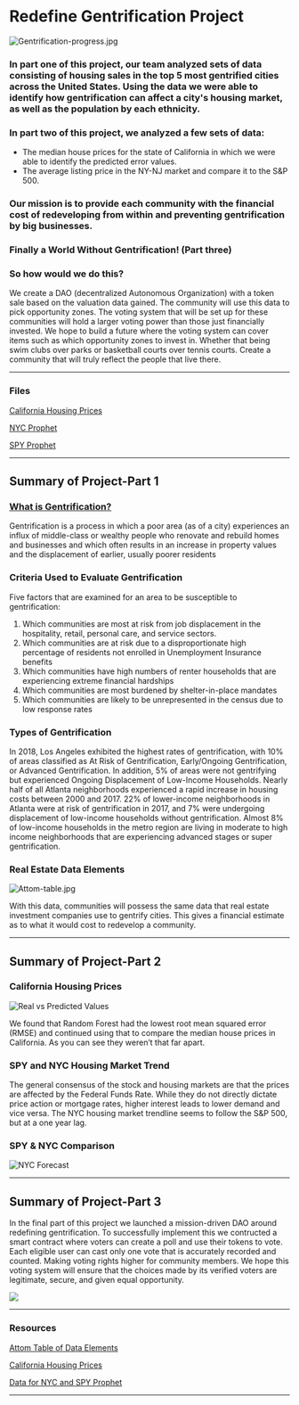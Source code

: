 # Redefine Gentrification Project

![Gentrification-progress.jpg](Images/Gentrification-progress.jpg)

### In part one of this project, our team analyzed sets of data consisting of housing sales in the top 5 most gentrified cities across the United States. Using the data we were able to identify how gentrification can affect a city's housing market, as well as the population by each ethnicity.

### In part two of this project, we analyzed a few sets of data:

* The median house prices for the state of California in which we were able to identify the predicted error values.
* The average listing price in the NY-NJ market and compare it to the S&P 500.

### Our mission is to provide each community with the financial cost of redeveloping from within and preventing gentrification by big businesses.

### **Finally a World Without Gentrification! (Part three)**

### So how would we do this?
We create a DAO (decentralized Autonomous Organization) with a token sale based on the valuation data gained. The community will use this data to pick opportunity zones. The voting system that will be set up for these communities will hold a larger voting power than those just financially invested. We hope to build a future where the voting system can cover items such as which opportunity zones to invest in. Whether that being swim clubs over parks or basketball courts over tennis courts. Create a community that will truly reflect the people that live there. 

- - -

### Files

[California Housing Prices](Part-2/house_price_prediction.ipynb)

[NYC Prophet](Part-2/NYC_Prophet.ipynb)

[SPY Prophet](Part-2/SPY_Prophet.ipynb)


- - -

## Summary of Project-Part 1

### **[What is Gentrification?](https://www.youtube.com/embed/OFKJ45J-LMg)**

Gentrification is a process in which a poor area (as of a city) experiences an influx of middle-class or wealthy people who renovate and rebuild homes and businesses and which often results in an increase in property values and the displacement of earlier, usually poorer residents

### **Criteria Used to Evaluate Gentrification**

Five factors that are examined for an area to be susceptible to gentrification:
1. Which communities are most at risk from job displacement in the hospitality, retail, personal care, and service sectors.
2. Which communities are at risk due to a disproportionate high percentage of residents not enrolled in Unemployment Insurance benefits
3. Which communities have high numbers of renter households that are experiencing extreme financial hardships
4. Which communities are most burdened by shelter-in-place mandates
5. Which communities are likely to be unrepresented in the census due to low response rates

### **Types of Gentrification**

In 2018, Los Angeles exhibited the highest rates of gentrification, with 10% of areas classified as At Risk of Gentrification, Early/Ongoing Gentrification, or Advanced Gentrification. In addition, 5% of areas were not gentrifying but experienced Ongoing Displacement of Low-Income Households. Nearly half of all Atlanta neighborhoods experienced a rapid increase in housing costs between 2000 and 2017. 22% of lower-income neighborhoods in Atlanta were at risk of gentrification in 2017, and 7% were undergoing displacement of low-income households without gentrification. Almost 8% of low-income households in the metro region are living in moderate to high income neighborhoods that are experiencing advanced stages or super gentrification.

### **Real Estate Data Elements**

![Attom-table.jpg](Images/Attom-table.png)

With this data, communities will possess the same data that real estate investment companies use to gentrify cities. This gives a financial estimate as to what it would cost to redevelop a community.

- - -

## Summary of Project-Part 2

### **California Housing Prices**

![Real vs Predicted Values](Images/Real_vs_Predicted_plot.png)

We found that Random Forest had the lowest root mean squared error (RMSE) and continued using that to compare the median house prices in California. As you can see they weren’t that far apart.

### **SPY and NYC Housing Market Trend**

The general consensus of the stock and housing markets are that the prices are affected by the Federal Funds Rate. While they do not directly dictate price action or mortgage rates, higher interest leads to lower demand and vice versa. The NYC housing market trendline seems to follow the S&P 500, but at a one year lag. 

### **SPY & NYC Comparison**

![NYC Forecast](Images/nyc_spy_stacked.png)

- - -

## Summary of Project-Part 3

In the final part of this project we launched a mission-driven DAO around redefining gentrification. To successfully implement this we contructed a smart contract where voters can create a poll and use their tokens to vote. Each eligible user can cast only one vote that is accurately recorded and counted. Making voting rights higher for community members. We hope this voting system will ensure that the choices made by its verified voters are legitimate, secure, and given equal opportunity.

![](Images/giphy.gif)

- - -

### Resources

[Attom Table of Data Elements](https://www.attomdata.com/data/)

[California Housing Prices](https://www.kaggle.com/datasets/camnugent/california-housing-prices?resource=download)

[Data for NYC and SPY Prophet](https://fred.stlouisfed.org/series/FEDFUNDS)

- - -